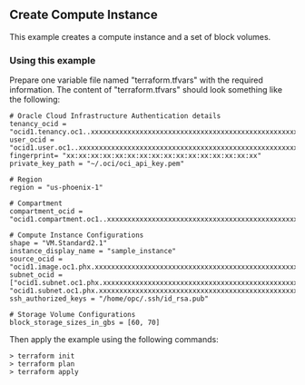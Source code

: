 <!-- TO BE EDITED -->
## Create Compute Instance
This example creates a compute instance and a set of block volumes.

### Using this example
Prepare one variable file named "terraform.tfvars" with the required information. The content of "terraform.tfvars" should look something like the following:

```
# Oracle Cloud Infrastructure Authentication details
tenancy_ocid = "ocid1.tenancy.oc1..xxxxxxxxxxxxxxxxxxxxxxxxxxxxxxxxxxxxxxxxxxxxxxxxxxxxxxxxxxxx"
user_ocid = "ocid1.user.oc1..xxxxxxxxxxxxxxxxxxxxxxxxxxxxxxxxxxxxxxxxxxxxxxxxxxxxxxxxxxxx"
fingerprint= "xx:xx:xx:xx:xx:xx:xx:xx:xx:xx:xx:xx:xx:xx:xx:xx"
private_key_path = "~/.oci/oci_api_key.pem"

# Region
region = "us-phoenix-1"

# Compartment
compartment_ocid = "ocid1.compartment.oc1..xxxxxxxxxxxxxxxxxxxxxxxxxxxxxxxxxxxxxxxxxxxxxxxxxxxxxxxxxxxx"

# Compute Instance Configurations
shape = "VM.Standard2.1"
instance_display_name = "sample_instance"
source_ocid = "ocid1.image.oc1.phx.xxxxxxxxxxxxxxxxxxxxxxxxxxxxxxxxxxxxxxxxxxxxxxxxxxxxxxxxxxxx"
subnet_ocid = ["ocid1.subnet.oc1.phx.xxxxxxxxxxxxxxxxxxxxxxxxxxxxxxxxxxxxxxxxxxxxxxxxxxxxxxxxxxxx", "ocid1.subnet.oc1.phx.xxxxxxxxxxxxxxxxxxxxxxxxxxxxxxxxxxxxxxxxxxxxxxxxxxxxxxxxxxxx"]
ssh_authorized_keys = "/home/opc/.ssh/id_rsa.pub"

# Storage Volume Configurations
block_storage_sizes_in_gbs = [60, 70]
```

Then apply the example using the following commands:

```shell
> terraform init
> terraform plan
> terraform apply
```
